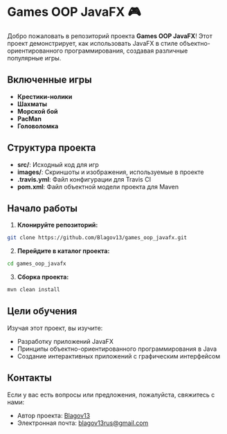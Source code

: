 # Games OOP JavaFX 🎮

Добро пожаловать в репозиторий проекта **Games OOP JavaFX**! Этот проект демонстрирует, как использовать JavaFX в стиле объектно-ориентированного программирования, создавая различные популярные игры.

## Включенные игры

- **Крестики-нолики**
- **Шахматы**
- **Морской бой**
- **PacMan**
- **Головоломка**

## Структура проекта

- **src/**: Исходный код для игр
- **images/**: Скриншоты и изображения, используемые в проекте
- **.travis.yml**: Файл конфигурации для Travis CI
- **pom.xml**: Файл объектной модели проекта для Maven

## Начало работы

1. **Клонируйте репозиторий:**
```bash
git clone https://github.com/Blagov13/games_oop_javafx.git
```
2. **Перейдите в каталог проекта:**
```bash
cd games_oop_javafx
```
3. **Сборка проекта:**
```bash
mvn clean install
```

## Цели обучения

Изучая этот проект, вы изучите:

- Разработку приложений JavaFX
- Принципы объектно-ориентированного программирования в Java
- Создание интерактивных приложений с графическим интерфейсом

## Контакты

Если у вас есть вопросы или предложения, пожалуйста, свяжитесь с нами:

- Автор проекта: [Blagov13](https://github.com/Blagov13)
- Электронная почта: blagov13rus@gmail.com
